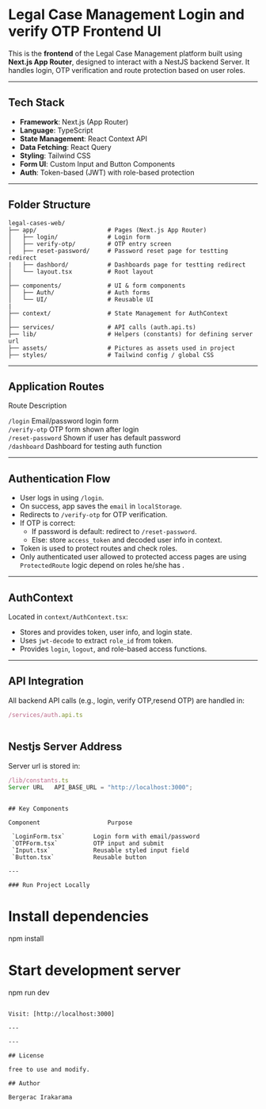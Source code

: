 # Legal Case Management Login and verify OTP Frontend UI

This is the **frontend** of the Legal Case Management platform built using **Next.js App Router**, designed to interact with a NestJS backend Server. It handles login, OTP verification and route protection based on user roles.

---

## Tech Stack

- **Framework**: Next.js (App Router)
- **Language**: TypeScript
- **State Management**: React Context API
- **Data Fetching**: React Query
- **Styling**: Tailwind CSS
- **Form UI**: Custom Input and Button Components
- **Auth**: Token-based (JWT) with role-based protection

---

## Folder Structure

```
legal-cases-web/
├── app/                    # Pages (Next.js App Router)
│   ├── login/              # Login form
│   ├── verify-otp/         # OTP entry screen
│   ├── reset-password/     # Password reset page for testting redirect
|   ├── dashbord/           # Dashboards page for testting redirect
│   └── layout.tsx          # Root layout
│
├── components/             # UI & form components
│   ├── Auth/               # Auth forms
│   └── UI/                 # Reusable UI
|
├── context/                # State Management for AuthContext
│      
├── services/               # API calls (auth.api.ts)
├── lib/                    # Helpers (constants) for defining server url
├── assets/                 # Pictures as assets used in project
├── styles/                 # Tailwind config / global CSS
```

---

##  Application Routes

 Route                 Description                            

 `/login`              Email/password login form              
 `/verify-otp`         OTP form shown after login             
 `/reset-password`     Shown if user has default password     
 `/dashboard`          Dashboard for testing auth function      


---

## Authentication Flow

- User logs in using `/login`.
- On success, app saves the `email` in `localStorage`.
- Redirects to `/verify-otp` for OTP verification.
- If OTP is correct:
  - If password is default: redirect to `/reset-password`.
  - Else: store `access_token` and decoded user info in context.
- Token is used to protect routes and check roles.
- Only authenticated user allowed to protected access pages are  using `ProtectedRoute` logic depend on roles he/she has .

---

## AuthContext

Located in `context/AuthContext.tsx`:
- Stores and provides token, user info, and login state.
- Uses `jwt-decode` to extract `role_id` from token.
- Provides `login`, `logout`, and role-based access functions.

---

## API Integration

All backend API calls (e.g., login, verify OTP,resend OTP) are handled in:

```ts
/services/auth.api.ts
```
```
```

## Nestjs Server Address

Server url is stored  in:

```ts
/lib/constants.ts
Server URL   API_BASE_URL = "http://localhost:3000";

```

```

## Key Components

Component                   Purpose                                      

 `LoginForm.tsx`        Login form with email/password               
 `OTPForm.tsx`          OTP input and submit                             
 `Input.tsx`            Reusable styled input field                  
 `Button.tsx`           Reusable button                              

---

### Run Project Locally

```
# Install dependencies
npm install

# Start development server
npm run dev
```

Visit: [http://localhost:3000]

---

---

## License 

free to use and modify.

## Author

Bergerac Irakarama
